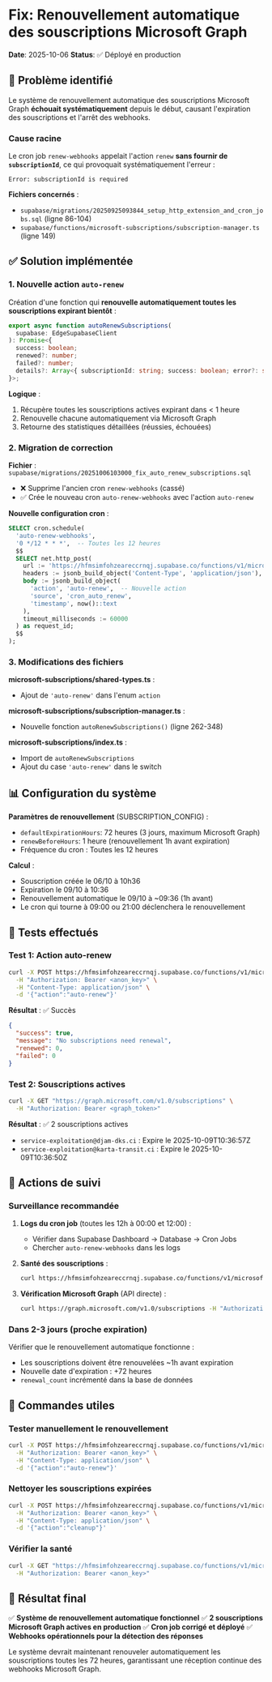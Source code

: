 # Fix: Renouvellement automatique des souscriptions Microsoft Graph

**Date**: 2025-10-06
**Status**: ✅ Déployé en production

## 🔴 Problème identifié

Le système de renouvellement automatique des souscriptions Microsoft Graph **échouait systématiquement** depuis le début, causant l'expiration des souscriptions et l'arrêt des webhooks.

### Cause racine

Le cron job `renew-webhooks` appelait l'action `renew` **sans fournir de `subscriptionId`**, ce qui provoquait systématiquement l'erreur :

```
Error: subscriptionId is required
```

**Fichiers concernés** :

- `supabase/migrations/20250925093844_setup_http_extension_and_cron_jobs.sql` (ligne 86-104)
- `supabase/functions/microsoft-subscriptions/subscription-manager.ts` (ligne 149)

## ✅ Solution implémentée

### 1. Nouvelle action `auto-renew`

Création d'une fonction qui **renouvelle automatiquement toutes les souscriptions expirant bientôt** :

```typescript
export async function autoRenewSubscriptions(
  supabase: EdgeSupabaseClient
): Promise<{
  success: boolean;
  renewed?: number;
  failed?: number;
  details?: Array<{ subscriptionId: string; success: boolean; error?: string }>;
}>;
```

**Logique** :

1. Récupère toutes les souscriptions actives expirant dans < 1 heure
2. Renouvelle chacune automatiquement via Microsoft Graph
3. Retourne des statistiques détaillées (réussies, échouées)

### 2. Migration de correction

**Fichier** : `supabase/migrations/20251006103000_fix_auto_renew_subscriptions.sql`

- ❌ Supprime l'ancien cron `renew-webhooks` (cassé)
- ✅ Crée le nouveau cron `auto-renew-webhooks` avec l'action `auto-renew`

**Nouvelle configuration cron** :

```sql
SELECT cron.schedule(
  'auto-renew-webhooks',
  '0 */12 * * *',  -- Toutes les 12 heures
  $$
  SELECT net.http_post(
    url := 'https://hfmsimfohzeareccrnqj.supabase.co/functions/v1/microsoft-subscriptions',
    headers := jsonb_build_object('Content-Type', 'application/json'),
    body := jsonb_build_object(
      'action', 'auto-renew',  -- Nouvelle action
      'source', 'cron_auto_renew',
      'timestamp', now()::text
    ),
    timeout_milliseconds := 60000
  ) as request_id;
  $$
);
```

### 3. Modifications des fichiers

**microsoft-subscriptions/shared-types.ts** :

- Ajout de `'auto-renew'` dans l'enum `action`

**microsoft-subscriptions/subscription-manager.ts** :

- Nouvelle fonction `autoRenewSubscriptions()` (ligne 262-348)

**microsoft-subscriptions/index.ts** :

- Import de `autoRenewSubscriptions`
- Ajout du case `'auto-renew'` dans le switch

## 📊 Configuration du système

**Paramètres de renouvellement** (SUBSCRIPTION_CONFIG) :

- `defaultExpirationHours`: 72 heures (3 jours, maximum Microsoft Graph)
- `renewBeforeHours`: 1 heure (renouvellement 1h avant expiration)
- Fréquence du cron : Toutes les 12 heures

**Calcul** :

- Souscription créée le 06/10 à 10h36
- Expiration le 09/10 à 10:36
- Renouvellement automatique le 09/10 à ~09:36 (1h avant)
- Le cron qui tourne à 09:00 ou 21:00 déclenchera le renouvellement

## 🧪 Tests effectués

### Test 1: Action auto-renew

```bash
curl -X POST https://hfmsimfohzeareccrnqj.supabase.co/functions/v1/microsoft-subscriptions \
  -H "Authorization: Bearer <anon_key>" \
  -H "Content-Type: application/json" \
  -d '{"action":"auto-renew"}'
```

**Résultat** : ✅ Succès

```json
{
  "success": true,
  "message": "No subscriptions need renewal",
  "renewed": 0,
  "failed": 0
}
```

### Test 2: Souscriptions actives

```bash
curl -X GET "https://graph.microsoft.com/v1.0/subscriptions" \
  -H "Authorization: Bearer <graph_token>"
```

**Résultat** : ✅ 2 souscriptions actives

- `service-exploitation@djam-dks.ci` : Expire le 2025-10-09T10:36:57Z
- `service-exploitation@karta-transit.ci` : Expire le 2025-10-09T10:36:50Z

## 📝 Actions de suivi

### Surveillance recommandée

1. **Logs du cron job** (toutes les 12h à 00:00 et 12:00) :
   - Vérifier dans Supabase Dashboard → Database → Cron Jobs
   - Chercher `auto-renew-webhooks` dans les logs

2. **Santé des souscriptions** :

   ```bash
   curl https://hfmsimfohzeareccrnqj.supabase.co/functions/v1/microsoft-subscriptions?action=health
   ```

3. **Vérification Microsoft Graph** (API directe) :
   ```bash
   curl https://graph.microsoft.com/v1.0/subscriptions -H "Authorization: Bearer <token>"
   ```

### Dans 2-3 jours (proche expiration)

Vérifier que le renouvellement automatique fonctionne :

- Les souscriptions doivent être renouvelées ~1h avant expiration
- Nouvelle date d'expiration : +72 heures
- `renewal_count` incrémenté dans la base de données

## 🔧 Commandes utiles

### Tester manuellement le renouvellement

```bash
curl -X POST https://hfmsimfohzeareccrnqj.supabase.co/functions/v1/microsoft-subscriptions \
  -H "Authorization: Bearer <anon_key>" \
  -H "Content-Type: application/json" \
  -d '{"action":"auto-renew"}'
```

### Nettoyer les souscriptions expirées

```bash
curl -X POST https://hfmsimfohzeareccrnqj.supabase.co/functions/v1/microsoft-subscriptions \
  -H "Authorization: Bearer <anon_key>" \
  -H "Content-Type: application/json" \
  -d '{"action":"cleanup"}'
```

### Vérifier la santé

```bash
curl -X GET "https://hfmsimfohzeareccrnqj.supabase.co/functions/v1/microsoft-subscriptions?action=health" \
  -H "Authorization: Bearer <anon_key>"
```

## 🎯 Résultat final

✅ **Système de renouvellement automatique fonctionnel**
✅ **2 souscriptions Microsoft Graph actives en production**
✅ **Cron job corrigé et déployé**
✅ **Webhooks opérationnels pour la détection des réponses**

Le système devrait maintenant renouveler automatiquement les souscriptions toutes les 72 heures, garantissant une réception continue des webhooks Microsoft Graph.
